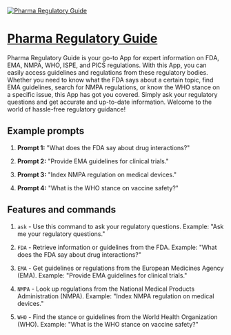 [![Pharma Regulatory Guide](https://files.oaiusercontent.com/file-Aajj7vjhbv88VNDDsp355XQm?se=2123-10-17T04%3A05%3A53Z&sp=r&sv=2021-08-06&sr=b&rscc=max-age%3D31536000%2C%20immutable&rscd=attachment%3B%20filename%3Dff67867e-4248-44db-b194-28fa9480914d.png&sig=8BW/UV1c/RnXCOpnI4QlDNmG7KSn6oEzc8zhE8We2EE%3D)](https://chat.openai.com/g/g-xba4jZpFP-pharma-regulatory-guide)

# [Pharma Regulatory Guide](https://chat.openai.com/g/g-xba4jZpFP-pharma-regulatory-guide)

Pharma Regulatory Guide is your go-to App for expert information on FDA, EMA, NMPA, WHO, ISPE, and PICS regulations. With this App, you can easily access guidelines and regulations from these regulatory bodies. Whether you need to know what the FDA says about a certain topic, find EMA guidelines, search for NMPA regulations, or know the WHO stance on a specific issue, this App has got you covered. Simply ask your regulatory questions and get accurate and up-to-date information. Welcome to the world of hassle-free regulatory guidance!

## Example prompts

1. **Prompt 1:** "What does the FDA say about drug interactions?"

2. **Prompt 2:** "Provide EMA guidelines for clinical trials."

3. **Prompt 3:** "Index NMPA regulation on medical devices."

4. **Prompt 4:** "What is the WHO stance on vaccine safety?"

## Features and commands

1. `ask` - Use this command to ask your regulatory questions.
Example: "Ask me your regulatory questions."

2. `FDA` - Retrieve information or guidelines from the FDA.
Example: "What does the FDA say about drug interactions?"

3. `EMA` - Get guidelines or regulations from the European Medicines Agency (EMA).
Example: "Provide EMA guidelines for clinical trials."

4. `NMPA` - Look up regulations from the National Medical Products Administration (NMPA).
Example: "Index NMPA regulation on medical devices."

5. `WHO` - Find the stance or guidelines from the World Health Organization (WHO).
Example: "What is the WHO stance on vaccine safety?"